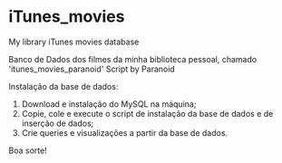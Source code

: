 # iTunes_movies
My library iTunes movies database

Banco de Dados dos filmes da minha biblioteca pessoal, chamado 'itunes_movies_paranoid'
Script by Paranoid

Instalação da base de dados:
1) Download e instalação do MySQL na máquina;
2) Copie, cole e execute o script de instalação da base de dados e de inserção de dados;
3) Crie queries e visualizações a partir da base de dados.

Boa sorte!
